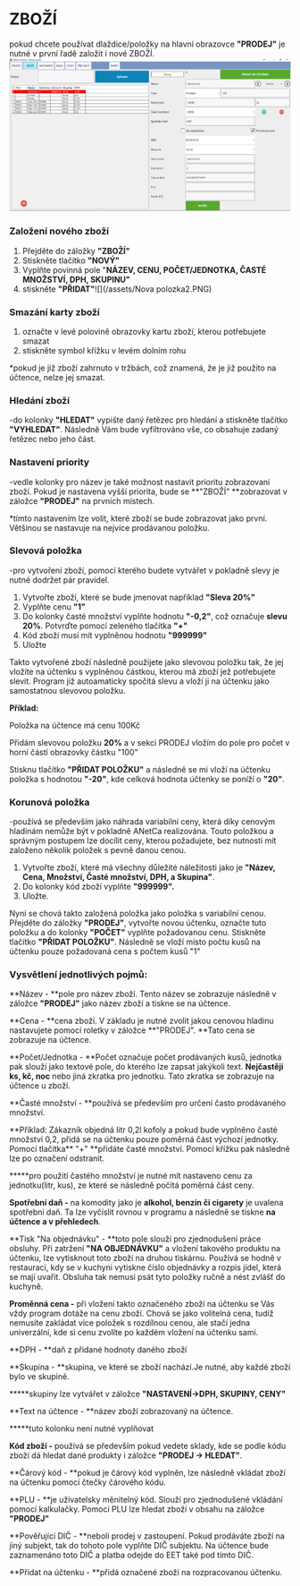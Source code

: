 # ZBOŽÍ

pokud chcete používat dlaždice/položky na hlavní obrazovce **"PRODEJ"** je nutné v první řadě založit i nové ZBOŽÍ.![](/assets/Zbozí2.PNG)

### Založení nového zboží

1. Přejděte do záložky **"ZBOŽÍ"**
2. Stiskněte tlačítko **"NOVÝ"**
3. Vyplňte povinná pole "**NÁZEV, CENU, POČET/JEDNOTKA, ČASTÉ MNOŽSTVÍ, DPH, SKUPINU"**
4. stiskněte **"PŘIDAT"**![](/assets/Nova polozka2.PNG)

### Smazání karty zboží

1. označte v levé polovině obrazovky kartu zboží, kterou potřebujete smazat
2. stiskněte symbol křížku v levém dolním rohu 

\*pokud je již zboží zahrnuto v tržbách, což znamená, že je již použito na účtence, nelze jej smazat.

### Hledání zboží

-do kolonky **"HLEDAT"** vypište daný řetězec pro hledání a stiskněte tlačítko **"VYHLEDAT"**. Následně Vám bude vyfiltrováno vše, co obsahuje zadaný řetězec nebo jeho část.

### Nastavení priority

-vedle kolonky pro název je také možnost nastavit prioritu zobrazovaní zboží. Pokud je nastavena vyšší priorita, bude se **"ZBOŽÍ" **zobrazovat v záložce **"PRODEJ"** na prvních místech.

\*tímto nastavením lze volit, které zboží se bude zobrazovat jako první. Většinou se nastavuje na nejvíce prodávanou položku.

### Slevová položka

-pro vytvoření zboží, pomocí kterého budete vytvářet v pokladně slevy je nutné dodržet pár pravidel.

1. Vytvořte zboží, které se bude jmenovat například **"Sleva 20%"**
2. Vyplňte cenu **"1"**
3. Do kolonky časté množství vyplňte hodnotu **"-0,2"**, což označuje **slevu 20%**. Potvrďte pomocí zeleného tlačítka **"+"**
4. Kód zboží musí mít vyplněnou hodnotu **"999999"**
5. Uložte

Takto vytvořené zboží následně použijete jako slevovou položku tak, že jej vložíte na účtenku s vyplněnou částkou, kterou má zboží jež potřebujete slevit. Program již autoamaticky spočítá slevu a vloží ji na účtenku jako samostatnou slevovou položku.

**Příklad:**

Položka na účtence má cenu 100Kč

Přidám slevovou položku **20%** a v sekci PRODEJ vložím do pole pro počet v horní částí obrazovky částku "100"

Stisknu tlačítko **"PŘIDAT POLOŽKU"**  a následně se mi vloží na účtenku položka s hodnotou **"-20"**, kde celková hodnota účtenky se poníží o **"20"**.

### Korunová položka

-používá se především jako náhrada variabilní ceny, která díky cenovým hladinám nemůže být v pokladně ANetCa realizována. Touto položkou a správným postupem lze docílit ceny, kterou požadujete, bez nutnosti mít založeno několik položek s pevně danou cenou.

1. Vytvořte zboží, které má všechny důležité náležitosti jako je **"Název, Cena, Množství, Časté množství, DPH, a Skupina"**.
2. Do kolonky kód zboží vyplňte **"999999".**
3. Uložte.

Nyní se chová takto založená položka jako položka s variabilní cenou. Přejděte do záložky **"PRODEJ"**, vytvořte novou účtenku, označte tuto položku a do kolonky **"POČET"** vyplňte požadovanou cenu. Stiskněte tlačítko **"PŘIDAT POLOŽKU"**. Následně se vloží místo počtu kusů na účtenku pouze požadovaná cena s počtem kusů "1"

### Vysvětlení jednotlivých pojmů:

**Název - **pole pro název zboží. Tento název se zobrazuje následně v záložce **"PRODEJ"** jako název zboží a tiskne se na účtence.

**Cena - **cena zboží. V základu je nutné zvolit jakou cenovou hladinu nastavujete pomocí roletky v záložce **"PRODEJ". **Tato cena se zobrazuje na účtence.

**Počet/Jednotka - **Počet označuje počet prodávaných kusů, jednotka pak slouží jako textové pole, do kterého lze zapsat jakýkoli text. **Nejčastěji ks, kč, noc** nebo jiná zkratka pro jednotku. Tato zkratka se zobrazuje na účtence u zboží.

**Časté množství - **používá se především pro určení často prodávaného množství.

\*\*Příklad: Zákazník objedná litr 0,2l kofoly a pokud bude vyplněno časté množství 0,2, přidá se na účtenku pouze poměrná část výchozí jednotky. Pomocí tlačítka\*\* "+" \*\*přidáte časté množství. Pomocí křížku pak následně lze po označení odstranit.

**\***pro použití častého množství je nutné mít nastaveno cenu za jednotku\(litr, kus\), ze které se následně počítá poměrná část ceny.

**Spotřební daň -** na komodity jako je **alkohol, benzín či cigarety** je uvalena spotřební daň. Ta lze vyčíslit rovnou v programu a následně se tiskne **na účtence a v přehledech**.

**Tisk "Na objednávku" - **toto pole slouží pro zjednodušení práce obsluhy. Při zatržení **"NA OBJEDNÁVKU"** a vložení takového produktu na účtenku, lze vytisknout toto zboží na druhou tiskárnu. Používá se hodně v restauraci, kdy se v kuchyni vytiskne číslo objednávky a rozpis jídel, která se mají uvařit. Obsluha tak nemusí psát tyto položky ručně a nést zvlášť do kuchyně.

**Proměnná cena -** při vložení takto označeného zboží na účtenku se Vás vždy program dotáže na cenu zboží. Chová se jako volitelná cena, tudíž nemusíte zakládat více položek s rozdílnou cenou, ale stačí jedna univerzální, kde si cenu zvolíte po každém vložení na účtenku sami.

**DPH - **daň z přidané hodnoty daného zboží

**Skupina - **skupina, ve které se zboží nachází.Je nutné, aby každé zboží bylo ve skupině.

**\***skupiny lze vytvářet v záložce **"NASTAVENÍ-&gt;DPH, SKUPINY, CENY"**

**Text na účtence - **název zboží zobrazovaný na účtence.

**\***tuto kolonku není nutné vyplňovat

**Kód zboží -** používá se především pokud vedete sklady, kde se podle kódu zboží dá hledat dané produkty i záložce **"PRODEJ -&gt; HLEDAT"**.

**Čárový kód - **pokud je čárový kód vyplněn, lze následně vkládat zboží na účtenku pomocí čtečky čárového kódu.

**PLU - **je uživatelsky měnitelný kód. Slouží pro zjednodušené vkládání pomocí kalkulačky. Pomocí PLU lze hledat zboží v obsahu na záložce **"PRODEJ"**

**Pověřující DIČ - **neboli prodej v zastoupení. Pokud prodáváte zboží na jiný subjekt, tak do tohoto pole vyplňte DIČ subjektu. Na účtence bude zaznamenáno toto DIČ a platba odejde do EET také pod tímto DIČ.

**Přidat na účtenku - **přidá označené zboží na rozpracovanou účtenku.

